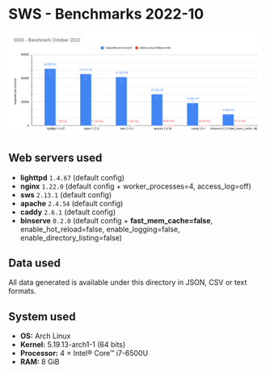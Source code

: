 # SWS - Benchmarks 2022-10

<img title="SWS - Benchmarks 2023-16" src="benchmarks.png" width="860">

## Web servers used

- **lighttpd** `1.4.67` (default config)
- **nginx** `1.22.0` (default config + worker_processes=4, access_log=off)
- **sws** `2.13.1` (default config)
- **apache** `2.4.54` (default config)
- **caddy** `2.6.1` (default config)
- **binserve** `0.2.0` (default config + **fast_mem_cache=false**, enable_hot_reload=false, enable_logging=false, enable_directory_listing=false)

## Data used

All data generated is available under this directory in JSON, CSV or text formats.

## System used

- **OS:** Arch Linux
- **Kernel:** 5.19.13-arch1-1 (64 bits)
- **Processor:** 4 × Intel® Core™ i7-6500U
- **RAM:** 8 GiB
